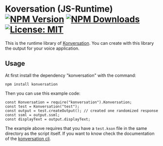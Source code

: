 # Koversation (JS-Runtime) [![NPM Version][npm-image]][npm-url] [![NPM Downloads][downloads-image]][downloads-url] [![License: MIT][mit-image]][mit-url]

This is the runtime library of [Konversation][github-url]. You can create with this library the output
for your voice application.

## Usage

At first install the dependency "konversation" with the command:

    npm install konversation

Then you can use this example code:

    const Konversation = require("konversation").Konversation;
    const test = Konversation("test");
    const output = test.createOutput(); // created one randomized response
    const ssml = output.ssml;
    const displayText = output.displayText;
    
The example above requires that you have a `test.kson` file in the same directory as the script itself.
If you want to know check the documentation of the [konversation cli][cli-readme-url]. 
    
    
[npm-image]: https://img.shields.io/npm/v/konversation.svg
[npm-url]: https://npmjs.org/package/konversation
[downloads-image]: https://img.shields.io/npm/dm/konversation.svg
[downloads-url]: https://npmjs.org/package/konversation
[mit-image]: https://img.shields.io/badge/License-MIT-yellow.svg
[mit-url]: https://opensource.org/licenses/MIT
[github-url]: https://github.com/rewe-digital-incubator/konversation
[cli-readme-url]: https://github.com/rewe-digital-incubator/konversation/cli/readme.md
